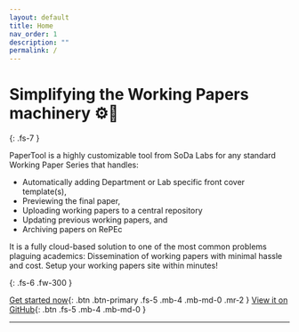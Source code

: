 ```yaml
---
layout: default
title: Home
nav_order: 1
description: ""
permalink: /
---
```


# Simplifying the Working Papers machinery ⚙️🔩
{: .fs-7 }

PaperTool is a highly customizable tool from SoDa Labs for any standard Working Paper Series that handles:

- Automatically adding Department or Lab specific front cover template(s),
- Previewing the final paper,
- Uploading working papers to a central repository
- Updating previous working papers, and
- Archiving papers on RePEc

It is a fully cloud-based solution to one of the most common problems plaguing academics: Dissemination of working papers with minimal hassle and cost. Setup your working papers site within minutes!

{: .fs-6 .fw-300 }

[Get started now](#getting-started){: .btn .btn-primary .fs-5 .mb-4 .mb-md-0 .mr-2 } [View it on GitHub](https://github.com/sodalabsio/papertool){: .btn .fs-5 .mb-4 .mb-md-0 }

---
